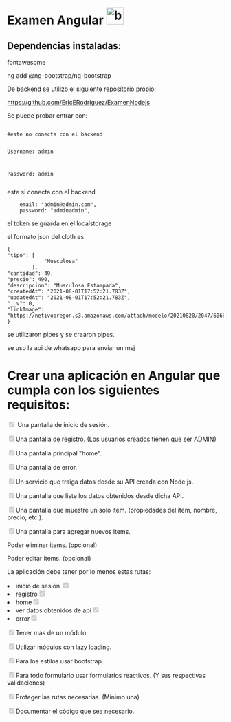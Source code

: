 # Examen Angular <img src="https://www.vectorlogo.zone/logos/angular/angular-icon.svg" alt="babel" width="40" height="40"/>


## Dependencias instaladas:

fontawesome

ng add @ng-bootstrap/ng-bootstrap

De backend se utilizo el siguiente repositorio propio:

https://github.com/EricERodriguez/ExamenNodejs


Se puede probar entrar con:

<code>
#este no conecta con el backend


Username: admin

Password: admin


</code>
este si conecta con el backend

        email: "admin@admin.com",
        password: "adminadmin",

el token se guarda en el localstorage

el formato json del cloth es

    {
    "tipo": [
                "Musculosa"
            ],
    "cantidad": 49,
    "precio": 490,
    "descripcion": "Musculosa Estampada",
    "createdAt": "2021-08-01T17:52:21.783Z",
    "updatedAt": "2021-08-01T17:52:21.783Z",
    "__v": 0,
    "linkImage": "https://netivooregon.s3.amazonaws.com/attach/modelo/20210820/2047/60681102.jpg"
    }


se utilizaron pipes y se crearon pipes.

se uso la api de whatsapp para enviar un msj

# Crear una aplicación en Angular que cumpla con los siguientes requisitos:


<input type="checkbox" disabled checked /> Una pantalla de inicio de sesión.

<input type="checkbox" disabled checked />Una pantalla de registro. (Los usuarios creados tienen que ser ADMIN)

<input type="checkbox" disabled checked />Una pantalla principal "home".

<input type="checkbox" disabled checked />Una pantalla de error.

<input type="checkbox" disabled checked />Un servicio que traiga datos desde su API creada con Node js.

<input type="checkbox" disabled checked />Una pantalla que liste los datos obtenidos desde dicha API.

<input type="checkbox" disabled checked />Una pantalla que muestre un solo item. (propiedades del item, 
nombre, precio, etc.).

<input type="checkbox" disabled checked />Una pantalla para agregar nuevos items.

Poder eliminar items. (opcional)

Poder editar items. (opcional)

La aplicación debe tener por lo menos estas rutas:
<li>inicio de sesión <input type="checkbox" disabled checked />
<li>registro<input type="checkbox" disabled checked />
<li>home<input type="checkbox" disabled checked />
<li>ver datos obtenidos de api<input type="checkbox" disabled checked />
<li>error<input type="checkbox" disabled checked />

<input type="checkbox" disabled checked />Tener más de un módulo.

<input type="checkbox" disabled checked />Utilizar módulos con lazy loading.

<input type="checkbox" disabled checked />Para los estilos usar bootstrap.

<input type="checkbox" disabled checked />Para todo formulario usar formularios reactivos. (Y sus respectivas validaciones)

<input type="checkbox" disabled checked />Proteger las rutas necesarias. (Mínimo una)

<input type="checkbox" disabled checked />Documentar el código que sea necesario.